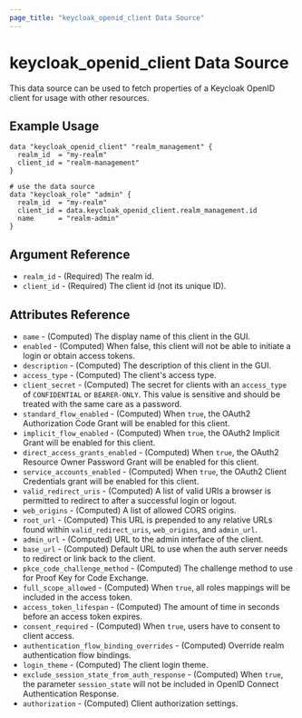 ```yaml
---
page_title: "keycloak_openid_client Data Source"
---
```


# keycloak\_openid\_client Data Source

This data source can be used to fetch properties of a Keycloak OpenID client for usage with other resources.

## Example Usage

```hcl
data "keycloak_openid_client" "realm_management" {
  realm_id  = "my-realm"
  client_id = "realm-management"
}

# use the data source
data "keycloak_role" "admin" {
  realm_id  = "my-realm"
  client_id = data.keycloak_openid_client.realm_management.id
  name      = "realm-admin"
}
```

## Argument Reference

- `realm_id` - (Required) The realm id.
- `client_id` - (Required) The client id (not its unique ID).

## Attributes Reference

- `name` - (Computed) The display name of this client in the GUI.
- `enabled` - (Computed) When false, this client will not be able to initiate a login or obtain access tokens.
- `description` - (Computed) The description of this client in the GUI.
- `access_type` - (Computed) The client's access type.
- `client_secret` - (Computed) The secret for clients with an `access_type` of `CONFIDENTIAL` or `BEARER-ONLY`. This value is sensitive and should be treated with the same care as a password.
- `standard_flow_enabled` - (Computed) When `true`, the OAuth2 Authorization Code Grant will be enabled for this client.
- `implicit_flow_enabled` - (Computed) When `true`, the OAuth2 Implicit Grant will be enabled for this client.
- `direct_access_grants_enabled` - (Computed) When `true`, the OAuth2 Resource Owner Password Grant will be enabled for this client.
- `service_accounts_enabled` - (Computed) When `true`, the OAuth2 Client Credentials grant will be enabled for this client.
- `valid_redirect_uris` - (Computed) A list of valid URIs a browser is permitted to redirect to after a successful login or logout.
- `web_origins` - (Computed) A list of allowed CORS origins.
- `root_url` - (Computed) This URL is prepended to any relative URLs found within `valid_redirect_uris`, `web_origins`, and `admin_url`.
- `admin_url` - (Computed) URL to the admin interface of the client.
- `base_url` - (Computed) Default URL to use when the auth server needs to redirect or link back to the client.
- `pkce_code_challenge_method` - (Computed) The challenge method to use for Proof Key for Code Exchange.
- `full_scope_allowed` - (Computed) When `true`, all roles mappings will be included in the access token.
- `access_token_lifespan` - (Computed) The amount of time in seconds before an access token expires.
- `consent_required` - (Computed) When `true`, users have to consent to client access.
- `authentication_flow_binding_overrides` - (Computed) Override realm authentication flow bindings.
- `login_theme` - (Computed) The client login theme.
- `exclude_session_state_from_auth_response` - (Computed) When `true`, the parameter `session_state` will not be included in OpenID Connect Authentication Response.
- `authorization` - (Computed) Client authorization settings.
